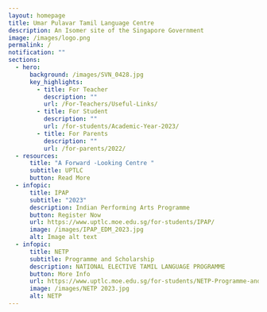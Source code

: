 ```yaml
---
layout: homepage
title: Umar Pulavar Tamil Language Centre
description: An Isomer site of the Singapore Government
image: /images/logo.png
permalink: /
notification: ""
sections:
  - hero:
      background: /images/SVN_0428.jpg
      key_highlights:
        - title: For Teacher
          description: ""
          url: /For-Teachers/Useful-Links/
        - title: For Student
          description: ""
          url: /for-students/Academic-Year-2023/
        - title: For Parents
          description: ""
          url: /for-parents/2022/
  - resources:
      title: "A Forward -Looking Centre "
      subtitle: UPTLC
      button: Read More
  - infopic:
      title: IPAP
      subtitle: "2023"
      description: Indian Performing Arts Programme
      button: Register Now
      url: https://www.uptlc.moe.edu.sg/for-students/IPAP/
      image: /images/IPAP_EDM_2023.jpg
      alt: Image alt text
  - infopic:
      title: NETP
      subtitle: Programme and Scholarship
      description: NATIONAL ELECTIVE TAMIL LANGUAGE PROGRAMME
      button: More Info
      url: https://www.uptlc.moe.edu.sg/for-students/NETP-Programme-and-Scholarship/
      image: /images/NETP 2023.jpg
      alt: NETP
---
```

